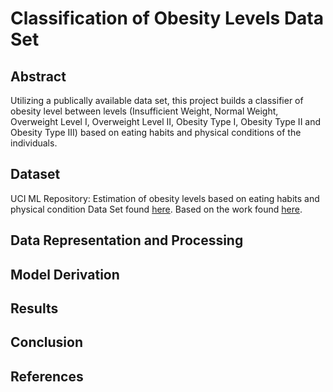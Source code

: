 # Classification of Obesity Levels Data Set

## Abstract
Utilizing a publically available data set, this project builds a classifier of obesity level between levels (Insufficient Weight, Normal Weight, Overweight Level I, Overweight Level II, Obesity Type I, Obesity Type II and Obesity Type III) based on eating habits and physical conditions of the individuals. 

## Dataset
UCI ML Repository: Estimation of obesity levels based on eating habits and physical condition Data Set found [here](https://archive.ics.uci.edu/ml/datasets/Estimation+of+obesity+levels+based+on+eating+habits+and+physical+condition+#). Based on the work found [here](https://www.sciencedirect.com/science/article/pii/S2352340919306985?via%3Dihub).

## Data Representation and Processing

## Model Derivation

## Results

## Conclusion

## References


